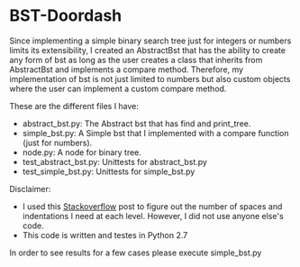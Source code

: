 # BST-Doordash 

Since implementing a simple binary search tree just for integers or numbers limits its extensibility, I created an AbstractBst that has the ability to create any form of bst as long as the user creates a class that inherits from AbstractBst and implements a compare method. Therefore, my implementation of bst is not just limited to numbers but also custom objects where the user can implement a custom compare method.

These are the different files I have:

  - abstract_bst.py: The Abstract bst that has find and print_tree.
  - simple_bst.py: A Simple bst that I implemented with a compare function (just for numbers).
  - node.py: A node for binary tree.
  - test_abstract_bst.py: Unittests for abstract_bst.py
  - test_simple_bst.py: Unittests for simple_bst.py

Disclaimer: 
 - I used this  [Stackoverflow] post to figure out the number of spaces and indentations I need at each level. However, I did not use anyone else's code.
 - This code is written and testes in Python 2.7

In order to see results for a few cases please execute simple_bst.py

[Stackoverflow]:http://stackoverflow.com/questions/8964279/coding-a-basic-pretty-printer-for-trees-in-java
